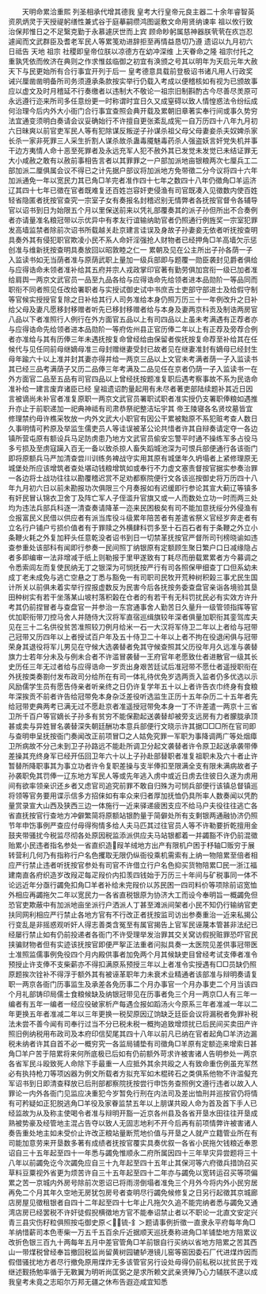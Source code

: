 <!-- { "loadSidebar": true } -->
　　天明命累洽重熙  列圣相承代增其德我  皇考大行皇帝元良主器二十余年睿智英资夙炳灵于天授禔躬缮性兼式谷于庭摹嗣缵鸿图诞敷文命用贤纳谏率  祖以攸行致治保邦惟日之不足繄克勤于永慕遽厌世而上宾  顾命眇躬属慈神器朕茕茕在疚岂忍遽闻而文武群臣及耆老军民人等累笺劝进辞拒至再情益恳切乃遵  遗诏以九月初六日祗告  天地  祖宗  社稷即皇帝位朕以凉德方在幼冲深维  上天眷命之隆  祖宗付托之重孰凭依而攸济在典则之作求惟兹临御之初宜有涣颁之号其以明年为天启元年大赦天下与民更始所有合行事宜开列于后一  皇考德意具载前登极诏书诸凡用人行政奖诫兴厘凿凿明备所司务须遵承条款按实举行仍载入考成以便稽核如有视为已颁故事应以虚文及时月稽延不行奏缴者以违制大不敬论一祖宗旧制斟酌古今尽善尽羙原可永远遵行迩来所司多任意纷更一时称谓时宜日久又成窒碍以致人情惶惑法令纷纭成何治理今后内外大小衙门合行事宜查照会典开载及累朝旧章著实奉行间或事久势穷法宜通变须明白奏请会议妥确始行不许擅自更张紊乱成宪一自万历四十八年九月初六日昧爽以前官吏军民人等有犯除谋反叛逆子孙谋杀祖父母父母妻妾杀夫奴婢杀家长杀一家非死罪三人采生折割人谋杀故杀蛊毒魇魅毒药杀人强盗妖言奸党失机并事干边方夷情人命十恶至死罪者及永远充军人犯不赦外其已发觉未发觉已未结证罪无大小咸赦之敢有以赦前事相告言者以其罪罪之一户部加派地亩银粮两次七厘兵工二部加派二厘俱属会议不得已之计先据户部议将加派地方免带徵二分今议将四十六年加派通免一年以宽民力其已角□羊完者准作四十七年之数四十八年仍徵角□羊运济辽其四十七年已徵在官者既难复还百姓岂容奸吏侵渔有司官既凑入见徵数内使百姓轻省隐匿者抚按官查究一宗室子女有奏报名封稽迟别无情弊者各抚按官督令各辅导官以诏书到日为始限五个月以里保送前来以凭礼部覆奏其的派子孙但所出不合奏例者亦请量准名粮冠带以示优异中有孝友行谊输纳助官者仍照通行例旌奖一宗室犯罪发高墙监禁者除前次诏书所载越关赴京建言诖误及身故子孙妻妾无依者听抚按查明具奏外其有侵犯职官欺凌小民不系人命奸淫强抢人财物者已经押角□羊高墙欠示惩创准与维新抚按查明具奏放回以昭敦睦之仁一  累朝及见在公主所出子孙各荫一子入监读书如无当荫者准与原荫武职上量加一级兵部即与题覆一勋臣袭封见爵者俱给与应得诰命未领者准补给其五府并宗人戎政掌印官著有勤劳俱加宫衔一级已加者准给肩舆一两京文武官员一品至九品各给与应得诰命先给领者进本品勋阶一等品同而职衔不同者照见任改给署职者与实授试御史试中书庶吉士吏部守部进士及给假守制等官候实授授官复除之日补给其行人司务准给本身仍照万历三十一年例改升之日补给父母及妻凡愿移封移赠者听先已移封移赠者给与本身及妻两京科贡及制诰两房官八品以下者准照行人例行在外方面官五品以上有司四品以上虽未考满遇有正荐者亦与应得诰命先给领者进本品勋阶一等府佐州县正官历俸二年以上有正荐及旁荐合例者亦准给与其有历俸三年未遇抚按复命曾经给由保留者俟抚按复命荐至补给其在任候代与见任同前母继嫡母准三母封赠继妻受封已故者见在继妻准封有嫡母已经封生母年踰六十以上准并封其妻亦得并给一两京三品以上文官未考满者荫一子入监读书其已经三品考满荫子又历二品俸三年考满及二品见任在京者仍荫一子入监读书一在外方面官二品至五品有司官四品以上曾经抚按题准复职后遇考察事故不系为民诰命准补给一建言废弃诸臣已经  皇祖遗诏酌量起用有未尽者著吏部陆续题补其近日因言被谪尚未补官者准复原职一两京文武官员署职试职者准实授仍支署职俸粮如遇推升亦止于前职递加一祀典神祗有司肃恭祭祀整洁坛宇其  帝王陵寝各名贤坟墓皆宜修理禁约毋许樵采牧放一内外文武大小职官有因公干累被黜原不系犯赃考查人数日久事明情可矜原及举监生儒吏员人等诖误被革公论共惜者许其自辩奏请定夺一各边镇所营屯原有额设兵马足防虏患乃地方文武官员偷安忘警平时通不操练军多占役马多亏损及至虏寇躏入百无一备以致杀掠人畜失蹈城池深为可恨兵部便通行各该衙门即将原额兵马严加清查尝川训练务裨战守实用其原有城堡年久坍塌者上紧修理原无城堡处所应该增筑者查处堪动钱粮增筑如或奉行不力虚文塞责督按官据实参奏治罪一各边将士战功往往以勘覆稽迟赏不足劝都察院便行文各该巡按御史将万历四十八年九月初六日以前未勘报功次俱限三个月奏报如有迟缓即行参论其宣大蓟辽等镇多有奸民冒认锦衣卫舍丁及阵亡军人子侄滥升官旗又或一人而数处立功一时而两三处均为违法兵部兵科逐一清查奏请降革一迩来民困极矣有司不能加意抚绥分外侵渔有佥报富民义民借以供应者有派当库役斗级累年陪苦者有差遣省祭义官经岁奔走者有立名行户铺户亏损价值者有于罪赎之外横肆科罚多至十石百石者有于条鞭之外立小条鞭火耗之外复加秤头任意乾没者诏书到日一切禁革抚按官严督所司刊榜晓谕如违查参重处该部科有闻即行参奏一民间照丁纳银原有定额顾生聚日繁户口日减缘隐占者多即编审一法非增减于纸上则勒报于里甲遂致有丁耗尽而册载累累者方今募调之令悉索闾左而复使民纳无丁之银深为可悯抚按严行有司各照保甲细查丁口但系幼未成丁老未成免与逃亡空悬之丁悉与豁免一有司职司民牧开荒种树积榖三事尤民生国计所关以前俱未着实举行捏报虚数反为民害今后各抚按务委查盘官亲诣各境验其垦田种树实有若干坐落某山坡村落积榖在仓者的有若干有无科罚扰民必有实效方许升考其仍前捏冒者与查盘官一并参治一东宫通事舍人勤苦日久量升一级管领指挥等官优加职衔带刀控马舍人并随侍大汉将军直宿巡缉旗较年深者俱量加职衔其銮驾库夫见在三十二名供役贫苦准照较刀例月给米一石一大汉将军侍卫二年以上者给与冠带己冠带又历四年以上者授试百户年及五十侍卫二十年以上者不拘在役退闲俱与冠带荣身其退役将军儿男见在守候大选袭替者免其守候查照其父历役年月久远准与袭替旗力士若年分未及与例未合者不许滥冒袭替一王府官年老愿致仕者进散官一级其长史历任三年无过者给与应得诰命一岁贡出身艰苦廷试后准冠带不愿仕者遥授职衔在外抚按类奏劄付发布政司分给所在有司一体礼待优免岁选两贡入监者仍多优选以示风励儒学生员有愿告侍亲者听亲终之日仍许复学年五十以上者许告衣巾终身有食粮年深挨贡不前者许告给冠带免本身杂泛差役听选监生正历十五年杂历二十五年者先给冠带吏典两考已满无过不愿赴京者准遥授冠带免本身一丁不许差遣一两京十三省卫所千百户等官嫡长子孙多有贫穷不能保勘起送袭替却被旁支远房有力者朦胧承顶甚或卖与异姓冒名袭替深失朝廷酬功本意兵部便行文晓示许其据□□□所在官司即与查明申呈抚按衙门奏闻改正前项冒□之人姑免究罪一军职为事降调两广等处烟瘴卫所病故不分己未到卫子孙路远不能赴所调卫分起文袭替者许令原卫起送承袭带俸差操其充终身军已经开伍回卫年六十以上子孙赴部替职者准复祖职未及六十者止许暂替所降职事其为事立功者许令复职差操与支半俸扣至限满全支有限未满病故者子孙袭职免其罚俸一辽东地方军民人等或先年逃入虏中或近日虏去住彼日久遂为虏用间有欲率领亲识还乡者又虑官司追究前罪不敢自归殊为可悯兵部便行该镇总督镇巡将领等官务要用谍示信多方招俫如有率众来归者厚加抚恤仍具所率人数奏闻以凭酌量赏录宣大山西及狭西三边一体施行一近来驿递疲困支应不给马户夫役往往逃亡各省直抚按官行查地方冲僻繁简将原额站银酌量于简僻处所有支剩银两通融协济仍照节年申饬事例严查应付毋得徇情多给人夫马匹其过往官员人等不许勒要折乾擅用金鼓夹带骚扰今税监尽彻各处原因税监添派供应夫马站银都着一并蠲豁不许仍前混徵贻累小民违者指名参处一省直织造叚羊绒地方出产有限机户困于杼轴□贩穷于展转营利几何乃有指称行户名色攫取无限仍纵衙役乘机需索有上纳一物陪累至倍者相应严行禁止违者听抚按官参处有司官不许借立行户名色抑买货物陪累□民一浙江福建南直各府织造岁改叚疋每疋叚价内扣羡四钱始于万历三十年间与矿税事同一体不论远近年分亟行蠲免扣角□羊者补给未完叚价以苏民困一四司料价等项除前诏宽恤外相应再蠲拖欠二年以宽民力一各省直税银原为协济大工而设今奉明旨一概蠲免但恐官吏欺蔽中有加派地亩坐派行户洒派人丁甚至滩派间架者小民不知仍行输纳官吏扶同网利相应严行禁止各地方官有不行改正者抚按监司访出参奏重治一近来私揭公行变乱是非摇惑观听奸人得志善类含冤至有属官揭告上官军民诬蔑本管甚非法纪已经屡行禁止如有仍前投递者各衙门不许受理举发治罪其交关窝访假掜赃罪恐吓官民挟骗财物者但有实迹该抚按官即便严挐正法重者问拟具奏一太医院见差供事冠带医士准照监儒事例免役四个月内殿供事者加免两个月其候缺吏目曾经考试支俸者准令预授止许支俸不支柴薪亦不得扣满原系预授三年以上者准令实授遇有□□员缺仍照原题挨次铨补不得浮于额外其有被诬革职年力未衰术业精通者该部准与辩明奏请复职一两京各衙门历事监生及承差各免历事二个月办事官一个月办事吏二个月当该四个月礼部铸印局儒士食粮候缺及纳银冠带见在历事者免三个月一两京□人有三年一编者有五年一编者一经应役破家析产每遇佥报如蹈汤火今原系三年者准减一年以二年更换五年者准减二年以三年更换一税契原因辽饷缺乏廷臣会议将漏税者免罪补税法未尝不善今闻有司奉行过当不分已税未税一概拘追致增烦扰已后民间买卖田产许照旧例纳税用布政司及本府印信契尾其四十八年以前凡已纳在官者起角□羊济边漏税未纳者许其自首不必一概穷究一各监局铺垫有司徵角□羊原有定额迩来增索日甚角□羊户苦于陪累将来何所底极已后如有仍前额外苛求许被害诸人告明参处一两京各省军民斗殴致死人命除下手最重一人应抵外其余共殴之人有致命重伤例虽充军然必有执持枪刀等项凶器为例文所载者方拟充军如木棍砖石之类俱系他物不许滥儗充军诏书到日即清查释放已后刑部都察院抚按尝行申饬务查照例文遵行违者以故入人罪论一内外各衙门见监应决重犯今岁暂免行刑在内法司及差出恤刑并巡按官仍将情有可矜疑如正犯脱逃角□羊役及家眷监禁五年以上朋谋共殴人命为首及首下手人已经监故为从及称主使喝令者准与辩明开豁一近京各州县及各省开垦水田往往开垦成熟被势豪及经管地主混占告夺以致人无固志地利不开今后再有前项情弊许被害诸人奏告重处地主如未受价止许改正粮站量断荒地价值与开垦之人就产立籍管业所在有司能加意劳来开垦数多著有成绩者抚按官覆实具奏优叙一各省小民拖欠钱粮近奉恩诏自三十五年起至四十一年悉与蠲免惟顺永二府所属因四十三年旱灾异尝题将三十八年以前蠲免讫今次蠲免应自三十九年起至四十五年止其保河等六府徵兵措饷召买草料豆粟视外省更为烦苦许自三十五年起至四十二年亦与蠲免以宽转运召买等项偏累之苦一京城内外房号除前次恩诏已将雨涝倒塌者准免三个月外今将内外小民穷居再免二个月其年久空地无房犹包房号者查明尽行蠲免候修复之日另行起徵其京城廊店房屋见徵租银者自四十二年起至四十七年止凡拖欠久追不能完纳者悉与蠲免又通湾店房已经罢税不许奸徒假掜横徵地方官不能奉诏禁止者以不职论一北直文安定兴青三县灾伤籽粒俱照按屯御史原＜锍-釒＞题请事例折徵一直隶永平府每年角□羊纳惜薪司本色枣柴一万五千五百余斤近据顺天巡抚奏称进角□羊铺垫地方陪累议改折色银三百九十两每年五月中差官管角□羊前银自行买纳以省地方陪累之苦其西山一带煤税曾经奉旨撤回税监尚留黄树园辘轳港镜儿窑等窑因委石厂代进煤炸因而假借骚扰地方者尽行撤免原用煤炸无多该管官另行设处毋得仍前私税以扰贫民于戏继述觐扬勉率循于无斁翼为明听尚匡弼之是求所赖文武亲贤殚乃心力辅朕不逮以成我皇考未竟之志昭尔万邦无疆之休布告遐迩咸宜知悉
